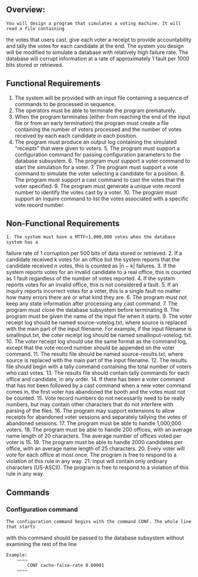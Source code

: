 ## Overview:
	
	You will design a program that simulates a voting machine. It will read a file containing
the votes that users cast, give each voter a receipt to provide accountability and tally the
votes for each candidate at the end.
The system you design will be modified to simulate a database with relatively high
failure rate. The database will corrupt information at a rate of approximately 1 fault per
1000 bits stored or retrieved.

## Functional Requirements

1. The system will be provided with an input file containing a sequence of commands
to be processed in sequence.
2. The operators must be able to terminate the program prematurely.
3. When the program terminates (either from reaching the end of the input file or from
an early termination) the program must create a file containing the number of voters
processed and the number of votes received by each each candidate in each position.
4. The program must produce an output log containing the simulated “receipts” that
were given to voters.
	5. The program must support a configuration command for passing configuration parameters
to the database subsystem.
	6. The program must support a voter command to start the simulation for a voter.
	7. The program must support a vote command to simulate the voter selecting a candidate
for a position.
	8. The program must support a cast command to cast the votes that the voter specified.
	9. The program must generate a unique vote record number to identify the votes cast
by a voter.
	10. The program must support an inquire command to list the votes associated with a
specific vote record number.

## Non-Functional Requirements

	1. The system must have a MTTF<1,000,000 votes when the database system has a
failure rate of 1 corruption per 500 bits of data stored or retrieved.
	2. If a candidate received k votes for an office but the system reports that the candidate
received n votes, this is counted as |n − k| failures.
	3. If the system reports votes for an invalid candidate to a real office, this is counted as
1 fault regardless of the number of votes reported.
	4. If the system reports votes for an invalid office, this is not considered a fault.
	5. If an inquiry reports incorrect votes for a voter, this is a single fault no matter how
many errors there are or what kind they are.
	6. The program must not keep any state information after processing any cast command.
	7. The program must close the database subsystem before terminating
	8. The program must be given the name of the input file when it starts.
	9. The voter receipt log should be named source-votelog.txt, where source is
replaced with the main part of the input filename. For example, if the input filename
is smallinput.txt, the coter receipt log should be named smallinput-votelog.
txt.
	10. The voter receipt log should use the same format as the command log, except that
the vote record number should be appended on the voter command.
	11. The results file should be named source-results.txt, where source is replaced
with the main part of the input filename.
	12. The results file should begin with a tally command containing the total number of
voters who cast votes.
	13. The results file should contain tally commands for each office and candidate, in any
order.
	14. If there has been a voter command that has not been followed by a cast command
when a new voter command comes in, the first voter has abandoned the booth and
the votes must not be counted.
	15. Vote record numbers do not necessarily need to be really numbers, but may contain
other characters that do not interfere with parsing of the files.
	16. The program may support extensions to allow receipts for abandoned voter sessions
and separately tallying the votes of abandoned sessions.
	17. The program must be able to handle 1,000,000 voters.
	18. The program must be able to handle 200 offices, with an average name length of 20
characters. The average number of offices voted per voter is 15.
	19. The program must be able to handle 2000 candidates per office, with an average
name length of 25 characters.
	20. Every voter will vote for each office at most once. The program is free to respond to
a violation of this rule in any way.
	21. Input will contain only ordinary characters (US-ASCII). The program is free to
respond to a violation of this rule in any way.

## Commands

### Configuration command

	The configuration command begins with the command CONF. The whole line that starts
with this command should be passed to the database subsystem without examining the rest
of the line

	Example: 
		~~~~
			CONF cache-false-rate 0.00001
		~~~~
